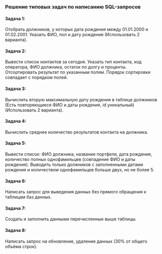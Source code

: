 ### Решение типовых задач по написанию SQL-запросов


#### Задача 1:
Отобрать должников, у которых дата рождения между 01.01.2000 и 01.02.2001. Указать ФИО, пол и дату рождения (Использовать 2 варианта).

#### Задача 2:
Вывести список контактов за сегодня. Указать тип контакта, код оператора, ФИО должника, остаток по долгу и проценты. Отсортировать результат по указанным полям. Порядок сортировки совпадает с порядком полей.
 
#### Задача 3:
Вычислить вторую максимальную дату рождения в таблице должников (Есть повторяющиеся ФИО и даты рождения, id уникальный) (Использовать 2 варианта).

#### Задача 4:
Вычислить среднее количество результатов контакта на должника.

#### Задача 5:
Вывести список: ФИО должника, название портфеля, дата рождения, количество полных однофамильцев (совпадение ФИО и даты рождения). Выводить только должников с заполненными датами рождения и количеством однофамильцев больше двух, но не более 5. 

#### Задача 6:
Написать запрос для выведения данных без прямого обращения к таблицам баз данных. 

#### Задача 7:
Создать и заполнить данными перечисленные выше таблицы.

#### Задача 8:
Написать запрос на обновление, удаление данных (30% от общего объёма строк).
